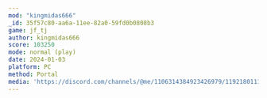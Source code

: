 ```yaml
---
mod: "kingmidas666"
_id: 35f57c80-aa6a-11ee-82a0-59fd0b0808b3
game: jf_tj
author: kingmidas666
score: 103250
mode: normal (play)
date: 2024-01-03
platform: PC
method: Portal
media: 'https://discord.com/channels/@me/1106314384923426979/1192180111693332570'
---
```


